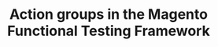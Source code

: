 ---
layout: default
group: mftf
title: Action groups in the Magento Functional Testing Framework
version: 2.3
github_link: magento-functional-testing-framework/2.1/test/action-groups.md
functional_areas:
 - Testing
---